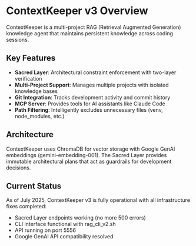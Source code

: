 # ContextKeeper v3 Overview

ContextKeeper is a multi-project RAG (Retrieval Augmented Generation) knowledge agent that maintains persistent knowledge across coding sessions.

## Key Features

- **Sacred Layer**: Architectural constraint enforcement with two-layer verification
- **Multi-Project Support**: Manages multiple projects with isolated knowledge bases
- **Git Integration**: Tracks development activity and commit history  
- **MCP Server**: Provides tools for AI assistants like Claude Code
- **Path Filtering**: Intelligently excludes unnecessary files (venv, node_modules, etc.)

## Architecture

ContextKeeper uses ChromaDB for vector storage with Google GenAI embeddings (gemini-embedding-001). The Sacred Layer provides immutable architectural plans that act as guardrails for development decisions.

## Current Status

As of July 2025, ContextKeeper v3 is fully operational with all infrastructure fixes completed:
- Sacred Layer endpoints working (no more 500 errors)
- CLI interface functional with rag_cli_v2.sh
- API running on port 5556
- Google GenAI API compatibility resolved